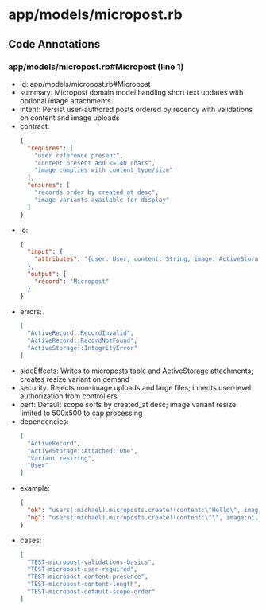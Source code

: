# app/models/micropost.rb

## Code Annotations

### app/models/micropost.rb#Micropost (line 1)
- id: app/models/micropost.rb#Micropost
- summary: Micropost domain model handling short text updates with optional image attachments
- intent: Persist user-authored posts ordered by recency with validations on content and image uploads
- contract:
  ```json
  {
    "requires": [
      "user reference present",
      "content present and <=140 chars",
      "image complies with content_type/size"
    ],
    "ensures": [
      "records order by created_at desc",
      "image variants available for display"
    ]
  }
  ```
- io:
  ```json
  {
    "input": {
      "attributes": "{user: User, content: String, image: ActiveStorage::Blob?}"
    },
    "output": {
      "record": "Micropost"
    }
  }
  ```
- errors:
  ```json
  [
    "ActiveRecord::RecordInvalid",
    "ActiveRecord::RecordNotFound",
    "ActiveStorage::IntegrityError"
  ]
  ```
- sideEffects: Writes to microposts table and ActiveStorage attachments; creates resize variant on demand
- security: Rejects non-image uploads and large files; inherits user-level authorization from controllers
- perf: Default scope sorts by created_at desc; image variant resize limited to 500x500 to cap processing
- dependencies:
  ```json
  [
    "ActiveRecord",
    "ActiveStorage::Attached::One",
    "Variant resizing",
    "User"
  ]
  ```
- example:
  ```json
  {
    "ok": "users(:michael).microposts.create!(content:\"Hello\", image: fixture_file_upload(\"test/fixtures/files/kitten.png\", \"image/png\"))",
    "ng": "users(:michael).microposts.create!(content:\"\", image:nil) # raises ActiveRecord::RecordInvalid"
  }
  ```
- cases:
  ```json
  [
    "TEST-micropost-validations-basics",
    "TEST-micropost-user-required",
    "TEST-micropost-content-presence",
    "TEST-micropost-content-length",
    "TEST-micropost-default-scope-order"
  ]
  ```
